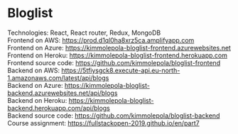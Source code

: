 # Bloglist

Technologies: React, React router, Redux, MongoDB <br />
Frontend on AWS: https://prod.d1ql0ha8xrz5ca.amplifyapp.com <br />
Frontend on Azure: https://kimmolepola-bloglist-frontend.azurewebsites.net <br />
Frontend on Heroku: https://kimmolepola-bloglist-frontend.herokuapp.com <br />
Frontend source code: https://github.com/kimmolepola/bloglist-frontend <br />
Backend on AWS: https://5tfiysgck8.execute-api.eu-north-1.amazonaws.com/latest/api/blogs <br />
Backend on Azure: https://kimmolepola-bloglist-backend.azurewebsites.net/api/blogs <br />
Backend on Heroku: https://kimmolepola-bloglist-backend.herokuapp.com/api/blogs <br />
Backend source code: https://github.com/kimmolepola/bloglist-backend <br />
Course assignment: https://fullstackopen-2019.github.io/en/part7